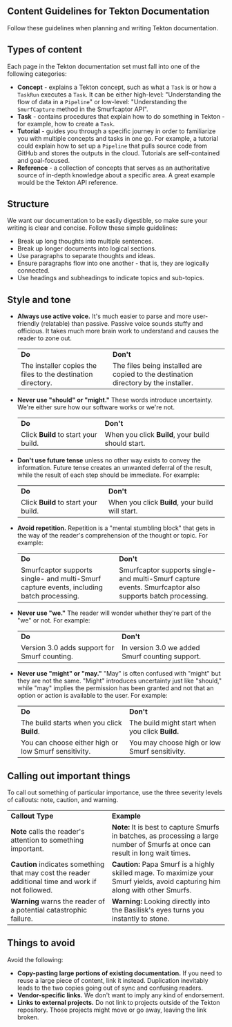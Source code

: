 <!--
---
linkTitle: "Content Guidelines"
weight: 2
---
-->
## Content Guidelines for Tekton Documentation

Follow these guidelines when planning and writing Tekton documentation. 

## Types of content

Each page in the Tekton documentation set must fall into one of the following categories:

- **Concept** - explains a Tekton concept, such as what a `Task` is or how a `TaskRun` executes a `Task`.
  It can be either high-level: "Understanding the flow of data in a `Pipeline`" or low-level:
  "Understanding the `SmurfCapture` method in the Smurfcaptor API".
- **Task** - contains procedures that explain how to do something in Tekton - for example, how to
  create a `Task`.
- **Tutorial** - guides you through a specific journey in order to familiarize you with multiple concepts
  and tasks in one go. For example, a tutorial could explain how to set up a `Pipeline` that pulls source
  code from GitHub and stores the outputs in the cloud. Tutorials are self-contained and goal-focused.
- **Reference** - a collection of concepts that serves as an authoritative source of in-depth knowledge
  about a specific area. A great example would be the Tekton API reference.

## Structure

We want our documentation to be easily digestible, so make sure your writing is clear and concise.
Follow these simple guidelines:

*   Break up long thoughts into multiple sentences.
*   Break up longer documents into logical sections.
*   Use paragraphs to separate thoughts and ideas.
*   Ensure paragraphs flow into one another - that is, they are logically connected.
*   Use headings and subheadings to indicate topics and sub-topics.

## Style and tone

- **Always use active voice.** It's much easier to parse and more user-friendly (relatable) than passive. Passive voice
  sounds stuffy and officious. It takes much more brain work to understand and causes the reader to zone out.

    <table>
      <tr>
       <td><strong>Do</strong>
       </td>
       <td><strong>Don't</strong>
       </td>
      </tr>
      <tr>
       <td>The installer copies the files to the destination directory.
       </td>
       <td>The files being installed are copied to the destination directory by the installer.
       </td>
      </tr>
    </table>

- **Never use "should" or "might."** These words introduce uncertainty. We're either sure how our software works or we're not.

    <table>
      <tr>
       <td><strong>Do</strong>
       </td>
       <td><strong>Don't</strong>
       </td>
      </tr>
      <tr>
       <td>Click <strong>Build</strong> to start your build.
       </td>
       <td>When you click <strong>Build</strong>, your build should start.
       </td>
      </tr>
    </table>

- **Don't use future tense** unless no other way exists to convey the information. Future tense creates an unwanted deferral of the result, while the result of each step should be immediate. For example:

    <table>
      <tr>
       <td><strong>Do</strong>
       </td>
       <td><strong>Don't</strong>
       </td>
      </tr>
      <tr>
       <td>Click <strong>Build</strong> to start your build.
       </td>
       <td>When you click <strong>Build</strong>, your build will start.
       </td>
      </tr>
    </table>

- **Avoid repetition.** Repetition is a "mental stumbling block" that gets in the way of the reader's comprehension of the thought or topic. For example:

    <table>
      <tr>
       <td><strong>Do</strong>
       </td>
       <td><strong>Don't</strong>
       </td>
      </tr>
      <tr>
       <td>Smurfcaptor supports single- and multi-Smurf capture events, including batch processing.
       </td>
       <td>Smurfcaptor supports single- and multi-Smurf capture events. Smurfcaptor also supports batch processing.
       </td>
      </tr>
    </table>

- **Never use "we."** The reader will wonder whether they're part of the "we" or not. For example:

    <table>
      <tr>
       <td><strong>Do</strong>
       </td>
       <td><strong>Don't</strong>
       </td>
      </tr>
      <tr>
       <td>Version 3.0 adds support for Smurf counting.
       </td>
       <td>In version 3.0 we added Smurf counting support.
       </td>
      </tr>
    </table>

- **Never use "might" or "may."** "May" is often confused with "might" but they are not the same. "Might" introduces uncertainty
  just like "should," while "may" implies the permission has been granted and not that an option or action is available to the user. For example:

    <table>
      <tr>
       <td><strong>Do</strong>
       </td>
       <td><strong> Don't</strong>
       </td>
      </tr>
      <tr>
       <td>The build starts when you click <strong>Build</strong>.
       </td>
       <td>The build might start when you click <strong>Build.</strong>
       </td>
      </tr>
      <tr>
       <td>You can choose either high or low Smurf sensitivity.
       </td>
       <td>You may choose high or low Smurf sensitivity.
       </td>
      </tr>
    </table>

## Calling out important things

To call out something of particular importance, use the three severity levels of callouts: note, caution, and warning.
<table>
  <tr>
   <td><strong>Callout Type</strong>
   </td>
   <td><strong>Example</strong>
   </td>
  </tr>
  <tr>
   <td><strong>Note</strong> calls the reader's attention to something important.
   </td>
   <td><strong>Note:</strong> It is best to capture Smurfs in batches, as processing a large number of Smurfs at once can result in long wait times.
   </td>
  </tr>
  <tr>
   <td><strong>Caution</strong> indicates something that may cost the reader additional time and work if not followed. 
   </td>
   <td><strong>Caution:</strong> Papa Smurf is a highly skilled mage. To maximize your Smurf yields, avoid capturing him along with other Smurfs.
   </td>
  </tr>
  <tr>
   <td><strong>Warning</strong> warns the reader of a potential catastrophic failure.
   </td>
   <td><strong>Warning: </strong>Looking directly into the Basilisk's eyes turns you instantly to stone.
   </td>
  </tr>
</table>

## Things to avoid

Avoid the following:

- **Copy-pasting large portions of existing documentation.** If you need to reuse a large piece of content,
    link it instead. Duplication inevitably leads to the two copies going out of sync and confusing readers.
- **Vendor-specific links.** We don't want to imply any kind of endorsement.
- **Links to external projects.** Do not link to projects outside of the Tekton repository.
  Those projects might move or go away, leaving the link broken.
